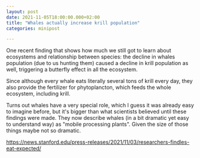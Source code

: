 ```yaml
---
layout: post
date: 2021-11-05T18:00:00.000+02:00
title: "Whales actually increase krill population"
categories: minipost

---
```


One recent finding that shows how much we still got to learn about ecosystems and relationship between species: the decline in whales population (due to us hunting them) caused a decline in krill population as well, triggering a butterfly effect in all the ecosystem. 

Since although every whale eats literally several tons of krill every day, they also provide the fertilizer for phytoplancton, which feeds the whole ecosystem, including krill.

Turns out whales have a very special role, which I guess it was already easy to imagine before, but it's bigger than what scientists believed until these findings were made. They now describe whales (in a bit dramatic yet easy to understand way) as "mobile processing plants". Given the size of those things maybe not so dramatic.

https://news.stanford.edu/press-releases/2021/11/03/researchers-findles-eat-expected/


